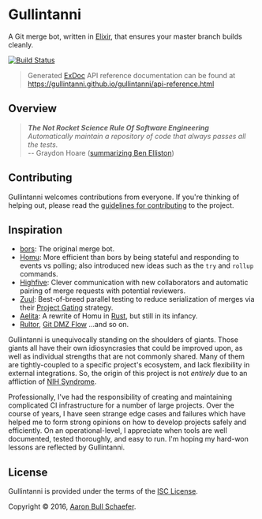 Gullintanni
===========

A Git merge bot, written in [Elixir][], that ensures your master branch builds
cleanly.

[![Build Status](https://travis-ci.org/gullintanni/gullintanni.svg?branch=master)](https://travis-ci.org/gullintanni/gullintanni)

> Generated [ExDoc][] API reference documentation can be found at
> <https://gullintanni.github.io/gullintanni/api-reference.html>

[Elixir]: http://elixir-lang.org/
[ExDoc]: https://github.com/elixir-lang/ex_doc

Overview
--------

> _**The Not Rocket Science Rule Of Software Engineering**_  
> _Automatically maintain a repository of code that always passes all the tests._  
> -- Graydon Hoare ([summarizing Ben Elliston])

[summarizing Ben Elliston]: http://graydon.livejournal.com/186550.html 'technicalities: "not rocket science" (the story of monotone and bors)'

Contributing
------------

Gullintanni welcomes contributions from everyone. If you're thinking of helping
out, please read the [guidelines for contributing][CONTRIBUTING.md] to the
project.

[CONTRIBUTING.md]: https://github.com/gullintanni/gullintanni/blob/master/CONTRIBUTING.md

Inspiration
-----------

* [bors][]: The original merge bot.
* [Homu][]: More efficient than bors by being stateful and responding to events
  vs polling; also introduced new ideas such as the `try` and `rollup`
  commands.
* [Highfive][]: Clever communication with new collaborators and automatic
  pairing of merge requests with potential reviewers.
* [Zuul][]: Best-of-breed parallel testing to reduce serialization of merges
  via their [Project Gating][] strategy.
* [Aelita][]: A rewrite of Homu in [Rust][], but still in its infancy.
* [Rultor][], [Git DMZ Flow][] ...and so on.

[bors]: https://github.com/graydon/bors
[Homu]: https://github.com/servo/homu
[Highfive]: https://github.com/servo/highfive
[Zuul]: https://github.com/openstack-infra/zuul
[Project Gating]: http://docs.openstack.org/infra/zuul/gating.html
[Aelita]: https://github.com/AelitaBot/aelita
[Rust]: https://www.rust-lang.org/
[Rultor]: https://github.com/yegor256/rultor
[Git DMZ Flow]: https://gist.github.com/djspiewak/9f2f91085607a4859a66

Gullintanni is unequivocally standing on the shoulders of giants. Those giants
all have their own idiosyncrasies that could be improved upon, as well as
individual strengths that are not commonly shared. Many of them are
tightly-coupled to a specific project's ecosystem, and lack flexibility in
external integrations. So, the origin of this project is not _entirely_ due to
an affliction of [NIH Syndrome][].

Professionally, I've had the responsibility of creating and maintaining
complicated CI infrastructure for a number of large projects. Over the course
of years, I have seen strange edge cases and failures which have helped me to
form strong opinions on how to develop projects safely and efficiently. On an
operational-level, I appreciate when tools are well documented, tested
thoroughly, and easy to run. I'm hoping my hard-won lessons are reflected by
Gullintanni.

[NIH Syndrome]: https://en.wikipedia.org/wiki/Not_invented_here "Not Invented Here"

License
-------

Gullintanni is provided under the terms of the
[ISC License](https://en.wikipedia.org/wiki/ISC_license).

Copyright &copy; 2016, [Aaron Bull Schaefer](mailto:aaron@elasticdog.com).
